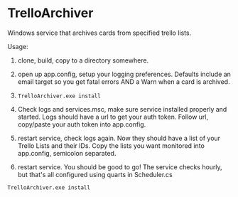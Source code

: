 # TrelloArchiver
Windows service that archives cards from specified trello lists.

Usage:

1) clone, build, copy to a directory somewhere.

2) open up app.config, setup your logging preferences. Defaults include an email target so you get fatal errors AND a Warn when a card is archived.

3) `TrelloArchiver.exe install`

4) Check logs and services.msc, make sure service installed properly and started. Logs should have a url to get your auth token. Follow url, copy/paste your auth token into app.config.

5) restart service, check logs again. Now they should have a list of your Trello Lists and their IDs. Copy the lists you want monitored into app.config, semicolon separated.

6) restart service. You should be good to go! The service checks hourly, but that's all configured using quarts in Scheduler.cs

`TrelloArchiver.exe install`